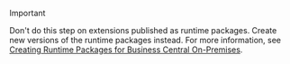> [!IMPORTANT]
> Don't do this step on extensions published as runtime packages. Create new versions of the runtime packages instead. For more information, see [Creating Runtime Packages for Business Central On-Premises](../devenv-creating-runtime-packages.md).